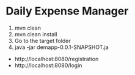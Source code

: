 # Daily Expense Manager

1. mvn clean
2. mvn clean install
3. Go to the target folder
4. java -jar demapp-0.0.1-SNAPSHOT.ja

- http://localhost:8080/registration
- http://localhost:8080/login


